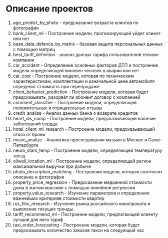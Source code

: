 # Описание проектов

1. age_predict_by_photo - предсказание возраста клинтов по фотографии
2. bank_client_ml - Построение модели, прогназирующей уйдет клиент или нет
3. base_data_defence_by_matrix - базовая защита персональных данных с помощью матриц
4. best_tariff_definition - анализ данных тарифа пользователей телком-компании
5. car_accident - Определение основных факторов ДТП и построение модели определяющей виновен человек в аварии или нет
6. car_cost - Построение модели, которая по техническим характеристикам, комплектации и изначальной цене автомобиля определит стоимость при перепродаже
7. client_behavior_prediction - Построение модели, которая будет предсказывать, разорвёт ли абонент договор с компанией
8. comment_classifier - Построение модели, определяющей положительные и отрицательные отзывы
9. credit_analize - Анализ данных банка о возврате кредитов
10. heart_dis_comp - Построение модели, предсказывающей наличие заболеваний сердца
11. hotel_client_ml_research - Построение модели, предсказывающей отказ от брони
12. music_analize - Аналитика прослешивания музыки в Москве и Санкт-Петербурге
13. neuro_stars_temp - Построение модели, определяющей температуру звезд
14. oilwell_location_ml - Построение модели, определяющей регион максимальной выручки при добыче
15. photo_description_matching - Построение модели, которая соотносит описание и фотографии
16. property_price_regression - Предсказание медианной стоимости дома в жилом массиве с помощью линейной регрессии
17. property_value_research - Изучение параметров и определение важнейших критериев стоимости квартир
18. rus_film_research - Изучение рынка российского кинопроката и выявление текущих тренды.
19. tariff_recommend_ml - Построение модели, предлагающей клиенту лучший для него тариф
20. taxi_order_forecasting - Построение модели, которая будет предсказывать количество заказов такси на следующий час
